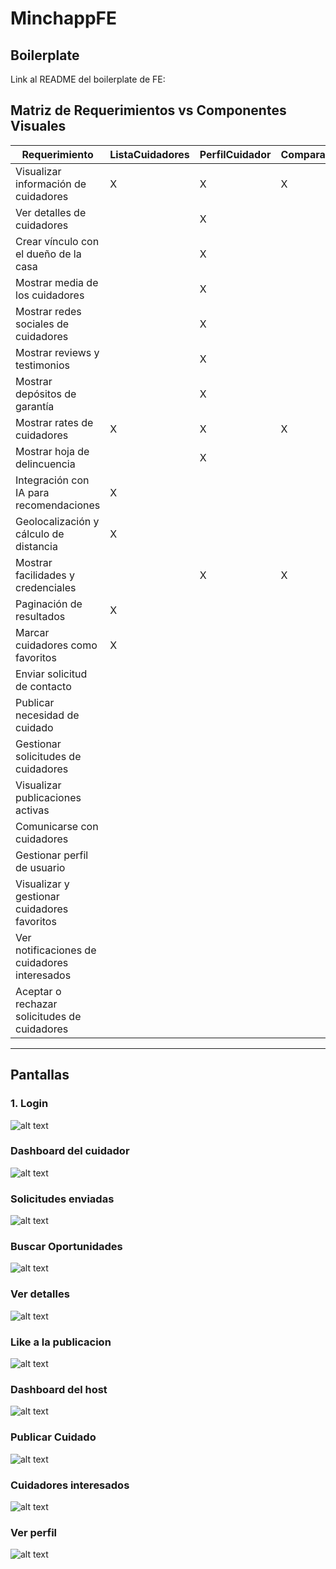 # MinchappFE

## Boilerplate

Link al README del boilerplate de FE: 

## Matriz de Requerimientos vs Componentes Visuales

| Requerimiento                                          | ListaCuidadores | PerfilCuidador | ComparacionCuidadores | FormularioContacto | DashboardHost | PublishCareNeed | NotificacionesCuidadores | ChatComponent |
|--------------------------------------------------------|-----------------|----------------|----------------------|---------------------|---------------|-----------------|--------------------------|---------------|
| Visualizar información de cuidadores                   | X               | X              | X                    |                     |               |                 |                          |               |
| Ver detalles de cuidadores                             |                 | X              |                      |                     |               |                 |                          |               |
| Crear vínculo con el dueño de la casa                  |                 | X              |                      | X                   |               |                 |                          |               |
| Mostrar media de los cuidadores                        |                 | X              |                      |                     |               |                 |                          |               |
| Mostrar redes sociales de cuidadores                   |                 | X              |                      |                     |               |                 |                          |               |
| Mostrar reviews y testimonios                          |                 | X              |                      |                     |               |                 |                          |               |
| Mostrar depósitos de garantía                          |                 | X              |                      |                     |               |                 |                          |               |
| Mostrar rates de cuidadores                            | X               | X              | X                    |                     |               |                 |                          |               |
| Mostrar hoja de delincuencia                           |                 | X              |                      |                     |               |                 |                          |               |
| Integración con IA para recomendaciones                | X               |                |                      |                     |               |                 |                          |               |
| Geolocalización y cálculo de distancia                 | X               |                |                      |                     |               |                 |                          |               |
| Mostrar facilidades y credenciales                     |                 | X              | X                    |                     |               |                 |                          |               |
| Paginación de resultados                               | X               |                |                      |                     |               |                 |                          |               |
| Marcar cuidadores como favoritos                       | X               |                |                      |                     | X             |                 |                          |               |
| Enviar solicitud de contacto                           |                 |                |                      | X                   |               |                 |                          |               |
| Publicar necesidad de cuidado                          |                 |                |                      |                     | X             | X               |                          |               |
| Gestionar solicitudes de cuidadores                    |                 |                |                      |                     | X             |                 | X                        |               |
| Visualizar publicaciones activas                       |                 |                |                      |                     | X             |                 |                          |               |
| Comunicarse con cuidadores                             |                 |                |                      |                     |               |                 |                          | X             |
| Gestionar perfil de usuario                            |                 |                |                      |                     | X             |                 |                          |               |
| Visualizar y gestionar cuidadores favoritos            |                 |                |                      |                     | X             |                 |                          |               |
| Ver notificaciones de cuidadores interesados           |                 |                |                      |                     |               |                 | X                        |               |
| Aceptar o rechazar solicitudes de cuidadores           |                 |                |                      |                     |               |                 | X                        |               |


-----------------------------------------
## Pantallas

### 1. Login

![alt text](./src/FE/assets/Login.png)

### Dashboard del cuidador 

![alt text](./src/FE/assets/DBCuidador.png)

### Solicitudes enviadas

![alt text](./src/FE/assets/SolicitudesEnviadas.png)

### Buscar Oportunidades 

![alt text](./src/FE/assets/BuscarOportunidades.png)

### Ver detalles 

![alt text](./src/FE/assets/VerDetalles.png)

### Like a la publicacion 

![alt text](./src/FE/assets/LikePublicacion.png)

### Dashboard del host 

![alt text](./src/FE/assets/DBHost.png)

### Publicar Cuidado 

![alt text](./src/FE/assets/PublicarCuido.png)

### Cuidadores interesados

![alt text](./src/FE/assets/CuidadoresInteresados.png)

### Ver perfil 

![alt text](./src/FE/assets/PerfilCuidador.png)